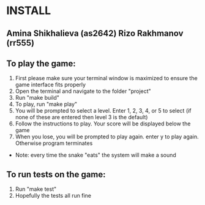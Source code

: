 # INSTALL

## Amina Shikhalieva (as2642) Rizo Rakhmanov (rr555)

## To play the game:
1. First please make sure your terminal window is maximized to ensure the game interface fits properly
2. Open the terminal and navigate to the folder "project"
3. Run "make build"
4. To play, run "make play"
5. You will be prompted to select a level. Enter 1, 2, 3, 4, or 5 to select (if none of these are entered then level 3 is the default)
6. Follow the instructions to play. Your score will be displayed below the game
7. When you lose, you will be prompted to play again. enter y to play again. Otherwise program terminates

 - Note: every time the snake "eats" the system will make a sound

## To run tests on the game:
1. Run "make test"
2. Hopefully the tests all run fine